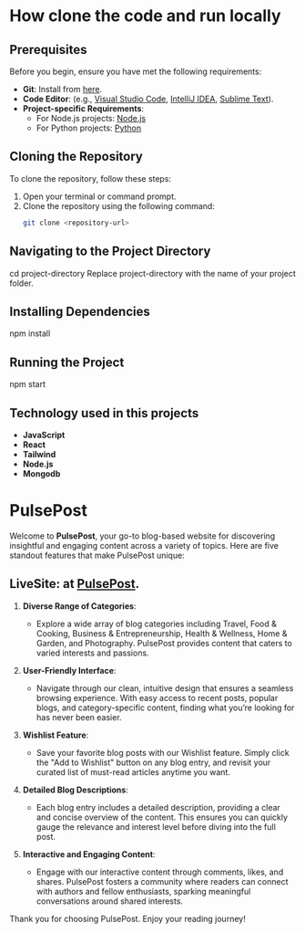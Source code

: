 # How clone the code and run locally

## Prerequisites
Before you begin, ensure you have met the following requirements:
- **Git**: Install from [here](https://git-scm.com/book/en/v2/Getting-Started-Installing-Git).
- **Code Editor**: (e.g., [Visual Studio Code](https://code.visualstudio.com/), [IntelliJ IDEA](https://www.jetbrains.com/idea/), [Sublime Text](https://www.sublimetext.com/)).
- **Project-specific Requirements**: 
  - For Node.js projects: [Node.js](https://nodejs.org/)
  - For Python projects: [Python](https://www.python.org/)

## Cloning the Repository
To clone the repository, follow these steps:

1. Open your terminal or command prompt.
2. Clone the repository using the following command:
   ```bash
   git clone <repository-url>
   
## Navigating to the Project Directory
cd project-directory
Replace project-directory with the name of your project folder.

## Installing Dependencies
npm install

## Running the Project
npm start

## Technology used in this projects
- **JavaScript** 
- **React**
- **Tailwind**
- **Node.js**
- **Mongodb**

# PulsePost

Welcome to **PulsePost**, your go-to blog-based website for discovering insightful and engaging content across a variety of topics. Here are five standout features that make PulsePost unique:
## LiveSite: at [PulsePost](https://pulsepost-e00be.web.app/).
1. **Diverse Range of Categories**:
   - Explore a wide array of blog categories including Travel, Food & Cooking, Business & Entrepreneurship, Health & Wellness, Home & Garden, and Photography. PulsePost provides content that caters to varied interests and passions.

2. **User-Friendly Interface**:
   - Navigate through our clean, intuitive design that ensures a seamless browsing experience. With easy access to recent posts, popular blogs, and category-specific content, finding what you’re looking for has never been easier.

3. **Wishlist Feature**:
   - Save your favorite blog posts with our Wishlist feature. Simply click the "Add to Wishlist" button on any blog entry, and revisit your curated list of must-read articles anytime you want.

4. **Detailed Blog Descriptions**:
   - Each blog entry includes a detailed description, providing a clear and concise overview of the content. This ensures you can quickly gauge the relevance and interest level before diving into the full post.

5. **Interactive and Engaging Content**:
   - Engage with our interactive content through comments, likes, and shares. PulsePost fosters a community where readers can connect with authors and fellow enthusiasts, sparking meaningful conversations around shared interests.

Thank you for choosing PulsePost. Enjoy your reading journey!
